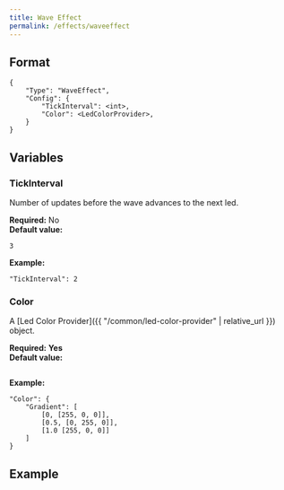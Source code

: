```yaml
---
title: Wave Effect
permalink: /effects/waveeffect
---
```


## Format

~~~
{
    "Type": "WaveEffect",
    "Config": {
        "TickInterval": <int>,
        "Color": <LedColorProvider>,
    }
}
~~~

## Variables

### TickInterval
<div class="variable-block" markdown="block">

Number of updates before the wave advances to the next led.

**Required:** No<br>
**Default value:**
~~~
3
~~~
**Example:**
~~~
"TickInterval": 2
~~~

</div>

### Color
<div class="variable-block" markdown="block">

A [Led Color Provider]({{ "/common/led-color-provider" | relative_url }}) object.

**Required:** **Yes**<br>
**Default value:**
~~~
~~~
**Example:**
~~~
"Color": {
    "Gradient": [
        [0, [255, 0, 0]],
        [0.5, [0, 255, 0]],
        [1.0 [255, 0, 0]]
    ]
}
~~~

</div>

## Example

~~~
~~~